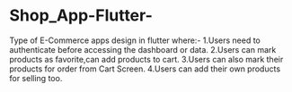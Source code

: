 # Shop_App-Flutter-
Type of E-Commerce apps design in flutter where:-
1.Users need to authenticate before accessing the dashboard or data.
2.Users can  mark products as favorite,can add products to cart.
3.Users can also mark their products for order from Cart Screen.
4.Users can add their own products for selling too.
